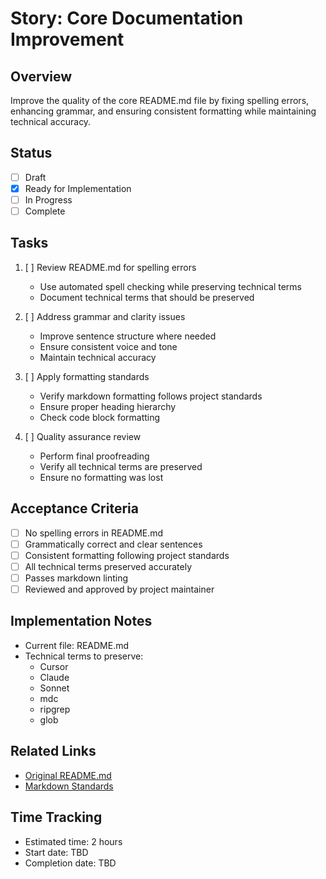 # Story: Core Documentation Improvement

## Overview
Improve the quality of the core README.md file by fixing spelling errors, enhancing grammar, and ensuring consistent formatting while maintaining technical accuracy.

## Status
- [ ] Draft
- [x] Ready for Implementation
- [ ] In Progress
- [ ] Complete

## Tasks
1. [ ] Review README.md for spelling errors
   - Use automated spell checking while preserving technical terms
   - Document technical terms that should be preserved
   
2. [ ] Address grammar and clarity issues
   - Improve sentence structure where needed
   - Ensure consistent voice and tone
   - Maintain technical accuracy
   
3. [ ] Apply formatting standards
   - Verify markdown formatting follows project standards
   - Ensure proper heading hierarchy
   - Check code block formatting
   
4. [ ] Quality assurance review
   - Perform final proofreading
   - Verify all technical terms are preserved
   - Ensure no formatting was lost

## Acceptance Criteria
- [ ] No spelling errors in README.md
- [ ] Grammatically correct and clear sentences
- [ ] Consistent formatting following project standards
- [ ] All technical terms preserved accurately
- [ ] Passes markdown linting
- [ ] Reviewed and approved by project maintainer

## Implementation Notes
- Current file: README.md
- Technical terms to preserve:
  - Cursor
  - Claude
  - Sonnet
  - mdc
  - ripgrep
  - glob
  
## Related Links
- [Original README.md](../../readme.md)
- [Markdown Standards](../../.cursor/rules/400-md-docs.mdc)

## Time Tracking
- Estimated time: 2 hours
- Start date: TBD
- Completion date: TBD 